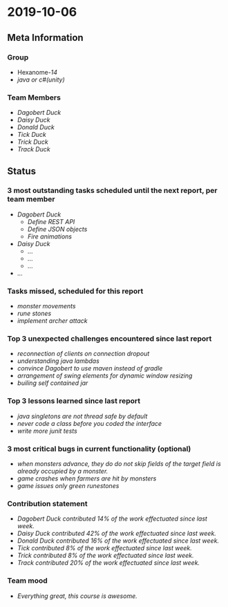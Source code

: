 # 2019-10-06

## Meta Information

### Group

 * Hexanome-*14*
 * *java or c#(unity)*

### Team Members

 * *Dagobert Duck*
 * *Daisy Duck*
 * *Donald Duck*
 * *Tick Duck*
 * *Trick Duck*
 * *Track Duck*

## Status

### 3 most outstanding tasks scheduled until the next report, per team member

 * *Dagobert Duck*
   * *Define REST API*
   * *Define JSON objects*
   * *Fire animations*
 * *Daisy Duck*
   * *...*
   * *...*
   * *...*
 * *...*

### Tasks missed, scheduled for this report

 * *monster movements*
 * *rune stones*
 * *implement archer attack*

### Top 3 unexpected challenges encountered since last report

 * *reconnection of clients on connection dropout*
 * *understanding java lambdas*
 * *convince Dagobert to use maven instead of gradle*
 * *arrangement of swing elements for dynamic window resizing*
 * *builing self contained jar*

### Top 3 lessons learned since last report

 * *java singletons are not thread safe by default*
 * *never code a class before you coded the interface*
 * *write more junit tests*

### 3 most critical bugs in current functionality (optional)

 * *when monsters advance, they do do not skip fields of the target field is already occupied by a monster.*
 * *game crashes when farmers are hit by monsters*
 * *game issues only green runestones*

### Contribution statement

 * *Dagobert Duck contributed 14% of the work effectuated since last week.*
 * *Daisy Duck contributed 42% of the work effectuated since last week.*
 * *Donald Duck contributed 16% of the work effectuated since last week.*
 * *Tick contributed 8% of the work effectuated since last week.*
 * *Trick contributed 8% of the work effectuated since last week.*
 * *Track contributed 20% of the work effectuated since last week.*

### Team mood

 * *Everything great, this course is awesome.*
